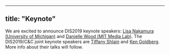 
---
title: "Keynote"
---

We are excited to announce DIS2019 keynote speakers: [Lisa Nakamura (University of Michigan)](https://lsa.umich.edu/ac/people/faculty/lnakamur.html) and [Danielle Wood (MIT Media Lab)](http://www.daniellerwood.com/). The DIS2019/C&C joint keynote speakers are [Tiffany Shlain](http://www.letitripple.org/about/tiffany-shlain/) and [Ken Goldberg](https://goldberg.berkeley.edu/). More info about their talks will follow.
